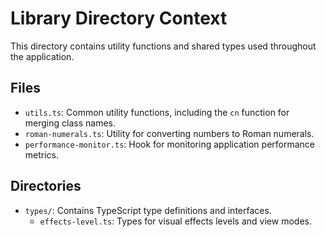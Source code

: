 # Library Directory Context

This directory contains utility functions and shared types used throughout the application.

## Files
- `utils.ts`: Common utility functions, including the `cn` function for merging class names.
- `roman-numerals.ts`: Utility for converting numbers to Roman numerals.
- `performance-monitor.ts`: Hook for monitoring application performance metrics.

## Directories
- `types/`: Contains TypeScript type definitions and interfaces.
  - `effects-level.ts`: Types for visual effects levels and view modes. 